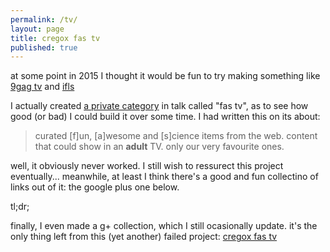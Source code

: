 ```yaml
---
permalink: /tv/
layout: page
title: cregox fas tv
published: true
---
```


at some point in 2015 I thought it would be fun to try making something like [9gag tv](http://9gag.com/tv) and [ifls](http://www.iflscience.com/team/elise-andrew/)

I actually created [a private category](https://talk.cregox.com/c/fas-tv) in talk called "fas tv", as to see how good (or bad) I could build it over some time. I had written this on its about:

> curated [f]un, [a]wesome and [s]cience items from the web. content that could show in an **adult** TV. only our very favourite ones.

well, it obviously never worked. I still wish to ressurect this project eventually... meanwhile, at least I think there's a good and fun collectino of links out of it: the google plus one below.

tl;dr;

finally, I even made a g+ collection, which I still ocasionally update. it's the only thing left from this (yet another) failed project: [cregox fas tv](https://plus.google.com/collection/4Qqrb)
